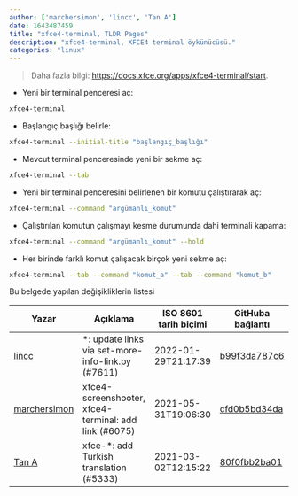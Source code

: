 ```yaml
---
author: ['marchersimon', 'lincc', 'Tan A']
date: 1643487459
title: "xfce4-terminal, TLDR Pages"
description: "xfce4-terminal, XFCE4 terminal öykünücüsü."
categories: "linux"
---
```

> Daha fazla bilgi: <https://docs.xfce.org/apps/xfce4-terminal/start>.

- Yeni bir terminal penceresi aç:

```bash
xfce4-terminal
```

- Başlangıç başlığı belirle:

```bash
xfce4-terminal --initial-title "başlangıç_başlığı"
```

- Mevcut terminal penceresinde yeni bir sekme aç:

```bash
xfce4-terminal --tab
```

- Yeni bir terminal penceresini belirlenen bir komutu çalıştırarak aç:

```bash
xfce4-terminal --command "argümanlı_komut"
```

- Çalıştırılan komutun çalışmayı kesme durumunda dahi terminali kapama:

```bash
xfce4-terminal --command "argümanlı_komut" --hold
```

- Her birinde farklı komut çalışacak birçok yeni sekme aç:

```bash
xfce4-terminal --tab --command "komut_a" --tab --command "komut_b"
```
Bu belgede yapılan değişikliklerin listesi


Yazar | Açıklama | ISO 8601 tarih biçimi | GitHuba bağlantı
------|-----|-----|-----
[lincc](mailto:46962923+blueskyson@users.noreply.github.com) | *: update links via set-more-info-link.py (#7611) | 2022-01-29T21:17:39 | [b99f3da787c6](https://github.com/tldr-pages/tldr/commit/b99f3da787c6f43a545b9cb5ebd8265b1367fbc4)
[marchersimon](mailto:50295997+marchersimon@users.noreply.github.com) | xfce4-screenshooter, xfce4-terminal: add link (#6075) | 2021-05-31T19:06:30 | [cfd0b5bd34da](https://github.com/tldr-pages/tldr/commit/cfd0b5bd34da972d7780b0b8580b3fb2af145607)
[Tan A](mailto:40173707+Yutyo@users.noreply.github.com) | xfce-*: add Turkish translation (#5333) | 2021-03-02T12:15:22 | [80f0fbb2ba01](https://github.com/tldr-pages/tldr/commit/80f0fbb2ba01e63ad3ea3a07bdaa45647f12f53d)

